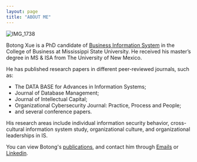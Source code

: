 ```yaml
---
layout: page
title: "ABOUT ME"
---
```



![IMG_1738](https://user-images.githubusercontent.com/88603362/128640599-3591d32a-677b-46ad-89f1-2d065c78b658.JPG)



Botong Xue is a PhD candidate of [Business Information System](https://www.business.msstate.edu/academics/department-management-information-systems) in the College of Business at Mississippi State University. He received his master’s degree in MS & ISA from The University of New Mexico. 

He has published research papers in different peer-reviewed journals, such as:
- The DATA BASE for Advances in Information Systems;
- Journal of Database Management;
- Journal of Intellectual Capital;
- Organizational Cybersecurity Journal: Practice, Process and People;
- and several conference papers. 

His research areas include individual information security behavior, cross-cultural information system study, organizational culture, and organizational leaderships in IS.

You can view Botong's [publications](https://botongxue.github.io/PULICATIONS/), and contact him through [Emails](mailto:xuebotong@gmail.com) or [Linkedin](http://linkedin.com/in/botong-xue-517071126).
